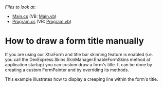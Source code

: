 <!-- default file list -->
*Files to look at*:

* [Main.cs](./CS/WindowsApplication3/Main.cs) (VB: [Main.vb](./VB/WindowsApplication3/Main.vb))
* [Program.cs](./CS/WindowsApplication3/Program.cs) (VB: [Program.vb](./VB/WindowsApplication3/Program.vb))
<!-- default file list end -->
# How to draw a form title manually


<p>If you are using our XtraForm and title bar skinning feature is enabled (i.e. you call the DevExpress.Skins.SkinManager.EnableFormSkins method at application startup) you can custom draw a form's title. It can be done by creating a custom FormPainter and by overriding its methods.</p>
<p>This example illustrates how to display a creeping line within the form's title.</p>

<br/>


